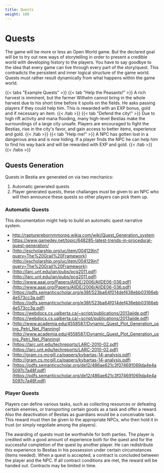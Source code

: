 ```yaml
---
title: Quests
weight: 100
---
```

# Quests

The game will be more or less an Open World game. But the declared goal will be to try out new ways of storytelling in
order to present a credible world with developing history to the players. You have to say goodbye to the idea that every
game can live through every part of the story/quest. This contradicts the persistent and inner logical structure of the
game world. Quests must rather result dynamically from what happens within the game world.

{{< tabs "Example Quests" >}}
{{< tab "Help the Peasants!" >}}
A rich harvest is imminent, but the farmer Wilhelm cannot bring in the whole harvest due to his short time before it
spoils on the fields. He asks passing players if they could help him. This is rewarded with an EXP bonus, gold and
if necessary an item.
{{< /tab >}}
{{< tab "Defend the city!" >}}
Due to high rift activity and mana flooding, many high-level Bestias make the surroundings of a large city unsafe.
Players are encouraged to fight the Bestias, rise in the city's favor, and gain access to better items, experience
and gold.
{{< /tab >}}
{{< tab "Help me!" >}}
A NPC has gotten lost in a dangerous area and is now hiding. If a player finds the NPC he can help him to find his
way back and will be rewarded with EXP and gold.
{{< /tab >}}
{{< /tabs >}}

## Quests Generation

Quests in Bestia are generated on via two mechanics:

1. Automatic generated quests
2. Player generated quests, these challanges must be given to an NPC who will then announce these quests so other
   players can pick them up.

### Automatic Quests

This documentation might help to build an automatic quest narrative system.

* http://rapturerebornmmorpg.wikia.com/wiki/Quest_Generation_system
* https://www.gamedev.net/topic/648285-latest-trends-in-procedural-quest-generation/
* [http://escholarship.org/uc/item/004129jn?query=The%20Grail%20Framework](http://escholarship.org/uc/item/004129jn?query=The%20Grail%20Framework):
* [http://larc.unt.edu/ian/pubs/pcg2011.pdf](http://larc.unt.edu/ian/pubs/pcg2011.pdf)
* [http://www.aaai.org/Papers/AIIDE/2006/AIIDE06-036.pdf](http://www.aaai.org/Papers/AIIDE/2006/AIIDE06-036.pdf)
* [https://pdfs.semanticscholar.org/e38f/523ba64f014def436ebb03166eb4e573cc3a.pdf](https://pdfs.semanticscholar.org/e38f/523ba64f014def436ebb03166eb4e573cc3a.pdf)
* [https://webdocs.cs.ualberta.ca/~script/publications/2013aiide.pdf](https://webdocs.cs.ualberta.ca/~script/publications/2013aiide.pdf)
* [http://www.academia.edu/4558587/Dynamic_Quest_Plot_Generation_using_Petri_Net_Planning](http://www.academia.edu/4558587/Dynamic_Quest_Plot_Generation_using_Petri_Net_Planning)
* [https://larc.unt.edu/techreports/LARC-2010-02.pdf](https://larc.unt.edu/techreports/LARC-2010-02.pdf)
* [http://gram.cs.mcgill.ca/papers/kybartas-14-analysis.pdf](http://gram.cs.mcgill.ca/papers/kybartas-14-analysis.pdf)
* [https://pdfs.semanticscholar.org/de12/486ae621c3f074691069da4e4a5097c7a48f.pdf](https://pdfs.semanticscholar.org/de12/486ae621c3f074691069da4e4a5097c7a48f.pdf)

### Player Quests

Players can define various tasks, such as collecting resources or defeating certain enemies, or transporting certain
goods as a task and offer a reward. Also the deactivation of Bestias as guardians would be a conceivable task. This
reward must then be given to the appropriate NPCs, who then hold it in trust (or simply negotiate among the players).

The awarding of quests must be worthwhile for both parties. The player is credited with a good amount of experience both
for the quest and for the successful completion of the quest by another player. He can redistribute this experience to
Bestias in his possession under certain circumstances (items needed). When a quest is accepted, a contract is concluded
between the player and the NPC. If all contract conditions are met, the reward will be handed out. Contracts may be
limited in time.
